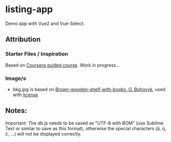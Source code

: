 # listing-app
Demo app with Vue2 and Vue-Select.


## Attribution

### Starter Files / Inspiration
Based on [Coursera guided course](https://www.coursera.org/learn/university-index-vuejs/ungradedLti/BDxG6/write-a-university-index-web-app-with-vuejs). Work in progress...

### Image/s 
- bkg.jpg is based on [Brown-wooden-shelf-with-books, O. Bohovyk](https://www.pexels.com/photo/brown-wooden-shelf-with-books-3646172/), used with [license](https://www.pexels.com/license/)


## Notes:

Important: The db.js needs to be saved as "UTF-8 with BOM" (use Sublime Text or similar to save as this format), otherwise the special characters (ä, ü, ć, ...) will not be displayed correctly.
